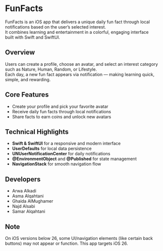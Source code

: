 # FunFacts
FunFacts is an iOS app that delivers a unique daily fun fact through local notifications based on the user’s selected interest.  
It combines learning and entertainment in a colorful, engaging interface built with Swift and SwiftUI.  

## Overview  
Users can create a profile, choose an avatar, and select an interest category such as Nature, Human, Random, or Lifestyle.  
Each day, a new fun fact appears via notification — making learning quick, simple, and rewarding.  

## Core Features  
- Create your profile and pick your favorite avatar 
- Receive daily fun facts through local notifications 
- Share facts to earn coins and unlock new avatars  

## Technical Highlights  
- **Swift & SwiftUI** for a responsive and modern interface 
- **UserDefaults** for local data persistence  
- **UNUserNotificationCenter** for daily notifications 
- **@EnvironmentObject** and **@Published** for state management  
- **NavigationStack** for smooth navigation flow 

## Developers  
- Arwa Alkadi  
- Asma Alqahtani  
- Ghaida AlMughamer  
- Najd Alsabi  
- Samar Alqahtani

## Note
On iOS versions below 26, some UI/navigation elements (like certain back buttons) may not appear or function. This app targets iOS 26.
